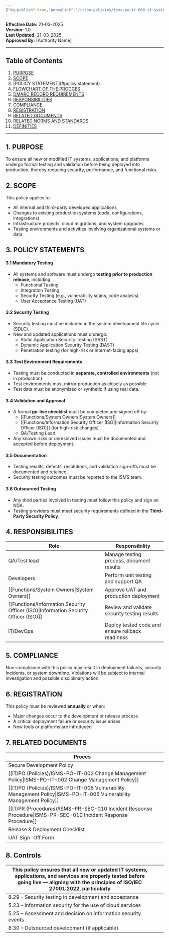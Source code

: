 ```yaml
---
{"dg-publish":true,"permalink":"/it/po-policies/isms-po-it-008-it-system-testing-and-validation-policy/"}
---
```


**Effective Date:** 21-03-2025  
**Version:** 1.0  
**Last Updated:** 21-03-2025  
**Approved By:** [Authority Name]  


---
## **Table of Contents**  
1. [PURPOSE](#purpose)  
2. [SCOPE](#scope)  
3. [POLICY STATEMENT](#policy statement)  
4. [FLOWCHART OF THE PROCCES](#roles-and-responsibilities)  
5. [DMARC RECORD REQUIREMENTS](#dmarc)  
6. [RESPONSIBILITIES](#responsibilities)  
7. [COMPLIANCE](#compliance)  
8. [REGISTRATION](#registrations)  
9. [RELATED DOCUMENTS](#appendices) 
10. [RELATED NORMS AND STANDARDS](#appendices) 
11. [DEFINITIES](#DEFINITIES) 

---

## **1. PURPOSE**  
To ensure all new or modified IT systems, applications, and platforms undergo formal testing and validation before being deployed into production, thereby reducing security, performance, and functional risks.
## **2. SCOPE**
This policy applies to:
- All internal and third-party developed applications
- Changes to existing production systems (code, configurations, integrations)
- Infrastructure projects, cloud migrations, and system upgrades
- Testing environments and activities involving organizational systems or data  
 
## **3. POLICY STATEMENTS** 
#### 3.1 Mandatory Testing
- All systems and software must undergo **testing prior to production release**, including:
    - Functional Testing
    - Integration Testing
    - Security Testing (e.g., vulnerability scans, code analysis)
    - User Acceptance Testing (UAT)
#### 3.2 Security Testing
- Security testing must be included in the system development life cycle (SDLC).
- New and updated applications must undergo:
    - Static Application Security Testing (SAST)
    - Dynamic Application Security Testing (DAST)
    - Penetration testing (for high-risk or internet-facing apps)
        
#### 3.3 Test Environment Requirements
- Testing must be conducted in **separate, controlled environments** (not in production).
- Test environments must mirror production as closely as possible.
- Test data must be anonymized or synthetic if using real data.

#### 3.4 Validation and Approval
- A formal **go-live checklist** must be completed and signed off by:
    - [[Functions/System Owners\|System Owners]]
    - [[Functions/Information Security Officer (ISO)\|Information Security Officer (ISO)]] (for high-risk changes)
    - QA/Testing Lead
- Any known risks or unresolved issues must be documented and accepted before deployment.
#### 3.5 Documentation
- Testing results, defects, resolutions, and validation sign-offs must be documented and retained.
- Security testing outcomes must be reported to the ISMS team.
#### 3.6 Outsourced Testing
- Any third parties involved in testing must follow this policy and sign an NDA.
- Testing providers must meet security requirements defined in the **Third-Party Security Policy**.

## **4. RESPONSIBILITIES**

| **Role**                               | **Responsibility**                               |
| -------------------------------------- | ------------------------------------------------ |
| QA/Test lead                           | Manage testing process, document results         |
| Developers                             | Perform unit testing and support QA              |
| [[Functions/System Owners\|System Owners]]                      | Approve UAT and production deployment            |
| [[Functions/Information Security Officer (ISO)\|Information Security Officer (ISO)]] | Review and validate security testing results     |
| IT/DevOps                              | Deploy tested code and ensure rollback readiness |

## **5. COMPLIANCE**  
Non-compliance with this policy may result in deployment failures, security incidents, or system downtime. Violations will be subject to internal investigation and possible disciplinary action.
## **6. REGISTRATION**  
This policy must be reviewed **annually** or when:
- Major changes occur to the development or release process
- A critical deployment failure or security issue arises
- New tools or platforms are introduced
## **7. RELATED DOCUMENTS**

| Proces                                             |     |
| -------------------------------------------------- | --- |
| Secure Development Policy                          |     |
| [[IT/PO (Policies)/ISMS-PO-IT-002 Change Management Policy\|ISMS-PO-IT-002 Change Management Policy]]        |     |
| [[IT/PO (Policies)/ISMS-PO-IT-006 Vulnerability Management Policy\|ISMS-PO-IT-006 Vulnerability Management Policy]] |     |
| [[IT/PR (Procedures)/ISMS-PR-SEC-010 Incident Response Procedure\|ISMS-PR-SEC-010 Incident Response Procedure]]    |     |
| Release & Deployment Checklist                     |     |
| UAT Sign-Off Form                                  |     |
## **8. Controls**

| This policy ensures that all new or updated IT systems, applications, and services are properly tested before going live — aligning with the principles of **ISO/IEC 27001:2022**, particularly |     |     |
| ----------------------------------------------------------------------------------------------------------------------------------------------------------------------------------------------- | --- | --- |
| 8.29 – Security testing in development and acceptance                                                                                                                                           |     |     |
| 5.23 – Information security for the use of cloud services                                                                                                                                       |     |     |
| 5.25 – Assessment and decision on information security events                                                                                                                                   |     |     |
| 8.30 – Outsourced development (if applicable)                                                                                                                                                   |     |     |













